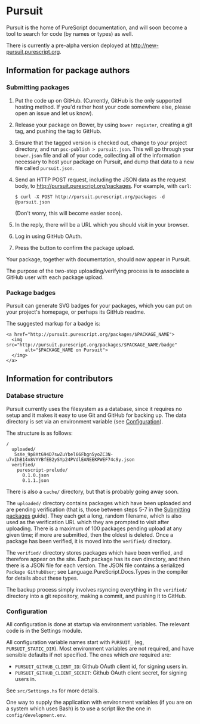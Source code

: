 # Pursuit

Pursuit is the home of PureScript documentation, and will soon become a tool to
search for code (by names or types) as well.

There is currently a pre-alpha version deployed at
<http://new-pursuit.purescript.org>.

## Information for package authors

### Submitting packages

1. Put the code up on GitHub. (Currently, GitHub is the only supported hosting
   method. If you'd rather host your code somewhere else, please open an issue
   and let us know).

2. Release your package on Bower, by using `bower register`, creating a
   git tag, and pushing the tag to GitHub.

3. Ensure that the tagged version is checked out, change to your project
   directory, and run `psc-publish > pursuit.json`. This will go through your
   `bower.json` file and all of your code, collecting all of the information
   necessary to host your package on Pursuit, and dump that data to
   a new file called `pursuit.json`.

4. Send an HTTP POST request, including the JSON data as the request body, to
   http://pursuit.purescript.org/packages. For example, with `curl`:

   ```
   $ curl -X POST http://pursuit.purescript.org/packages -d @pursuit.json
   ```

   (Don't worry, this will become easier soon).

5. In the reply, there will be a URL which you should visit in your browser.

6. Log in using GitHub OAuth.

7. Press the button to confirm the package upload.

Your package, together with documentation, should now appear in Pursuit.

The purpose of the two-step uploading/verifying process is to associate a
GitHub user with each package upload.

### Package badges

Pursuit can generate SVG badges for your packages, which you can put on your
project's homepage, or perhaps its GitHub readme.

The suggested markup for a badge is:

```
<a href="http://pursuit.purescript.org/packages/$PACKAGE_NAME">
  <img src="http://pursuit.purescript.org/packages/$PACKAGE_NAME/badge"
       alt="$PACKAGE_NAME on Pursuit">
  </img>
</a>
```

## Information for contributors

### Database structure

Pursuit currently uses the filesystem as a database, since it requires no setup
and it makes it easy to use Git and GitHub for backing up. The data directory
is set via an environment variable (see [Configuration](#configuration)).

The structure is as follows:

```
/
  uploaded/
   5sXe_9p8XtG94D7swZuYbel66Fbgn5yoZC3N-u7vIhB14n8VYYBfEB2ySYp24PVdlEANEEKPWEF74c9y.json 
  verified/
    purescript-prelude/
      0.1.0.json
      0.1.1.json
```

There is also a `cache/` directory, but that is probably going away soon.

The `uploaded/` directory contains packages which have been uploaded and are
pending verification (that is, those between steps 5-7 in the [Submitting
packages](#submitting-packages) guide). They each get a long, random filename,
which is also used as the verification URL which they are prompted to visit
after uploading. There is a maximum of 100 packages pending upload at any given
time; if more are submitted, then the oldest is deleted. Once a package has
been verified, it is moved into the `verified/` directory.

The `verified/` directory stores packages which have been verified, and
therefore appear on the site. Each package has its own directory, and then
there is a JSON file for each version. The JSON file contains a serialized
`Package GithubUser`; see Language.PureScript.Docs.Types in the compiler for
details about these types.

The backup process simply involves rsyncing everything in the `verified/`
directory into a git repository, making a commit, and pushing it to GitHub.

### Configuration

All configuration is done at startup via environment variables. The relevant
code is in the Settings module.

All configuration variable names start with `PURSUIT_` (eg,
`PURSUIT_STATIC_DIR`). Most environment variables are not required, and have
sensible defaults if not specified. The ones which _are_ required are:

* `PURSUIT_GITHUB_CLIENT_ID`: Github OAuth client id, for signing users in.
* `PURSUIT_GITHUB_CLIENT_SECRET`: Github OAuth client secret, for signing users
  in.

See `src/Settings.hs` for more details.

One way to supply the application with environment variables (if you are on a
system which uses Bash) is to use a script like the one in
`config/development.env`.
